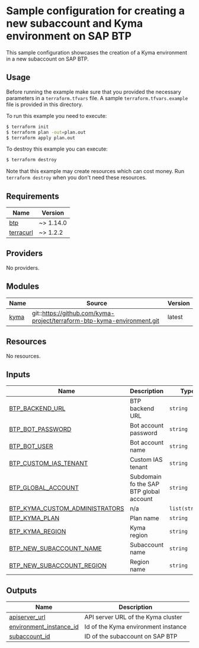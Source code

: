 # Sample configuration for creating a new subaccount and Kyma environment on SAP BTP

This sample configuration showcases the creation of a Kyma environment in a new subaccount on SAP BTP.

## Usage

Before running the example make sure that you provided the necessary parameters in a `terraform.tfvars` file. A sample `terraform.tfvars.example` file is provided in this directory.

To run this example you need to execute:

```bash
$ terraform init
$ terraform plan -out=plan.out
$ terraform apply plan.out
```

To destroy this example you can execute:

```bash
$ terraform destroy
```

Note that this example may create resources which can cost money. Run `terraform destroy` when you don't need these resources.

## Requirements

| Name | Version |
|------|---------|
| <a name="requirement_btp"></a> [btp](#requirement\_btp) | ~> 1.14.0 |
| <a name="requirement_terracurl"></a> [terracurl](#requirement\_terracurl) | ~> 1.2.2 |

## Providers

No providers.

## Modules

| Name | Source | Version |
|------|--------|---------|
| <a name="module_kyma"></a> [kyma](#module\_kyma) | git::https://github.com/kyma-project/terraform-btp-kyma-environment.git | latest |

## Resources

No resources.

## Inputs

| Name | Description | Type | Default | Required |
|------|-------------|------|---------|:--------:|
| <a name="input_BTP_BACKEND_URL"></a> [BTP\_BACKEND\_URL](#input\_BTP\_BACKEND\_URL) | BTP backend URL | `string` | `"https://cli.btp.cloud.sap"` | no |
| <a name="input_BTP_BOT_PASSWORD"></a> [BTP\_BOT\_PASSWORD](#input\_BTP\_BOT\_PASSWORD) | Bot account password | `string` | n/a | yes |
| <a name="input_BTP_BOT_USER"></a> [BTP\_BOT\_USER](#input\_BTP\_BOT\_USER) | Bot account name | `string` | n/a | yes |
| <a name="input_BTP_CUSTOM_IAS_TENANT"></a> [BTP\_CUSTOM\_IAS\_TENANT](#input\_BTP\_CUSTOM\_IAS\_TENANT) | Custom IAS tenant | `string` | `"custom-tenant"` | no |
| <a name="input_BTP_GLOBAL_ACCOUNT"></a> [BTP\_GLOBAL\_ACCOUNT](#input\_BTP\_GLOBAL\_ACCOUNT) | Subdomain fo the SAP BTP global account | `string` | n/a | yes |
| <a name="input_BTP_KYMA_CUSTOM_ADMINISTRATORS"></a> [BTP\_KYMA\_CUSTOM\_ADMINISTRATORS](#input\_BTP\_KYMA\_CUSTOM\_ADMINISTRATORS) | n/a | `list(string)` | `[]` | no |
| <a name="input_BTP_KYMA_PLAN"></a> [BTP\_KYMA\_PLAN](#input\_BTP\_KYMA\_PLAN) | Plan name | `string` | `"azure"` | no |
| <a name="input_BTP_KYMA_REGION"></a> [BTP\_KYMA\_REGION](#input\_BTP\_KYMA\_REGION) | Kyma region | `string` | `"westeurope"` | no |
| <a name="input_BTP_NEW_SUBACCOUNT_NAME"></a> [BTP\_NEW\_SUBACCOUNT\_NAME](#input\_BTP\_NEW\_SUBACCOUNT\_NAME) | Subaccount name | `string` | `null` | no |
| <a name="input_BTP_NEW_SUBACCOUNT_REGION"></a> [BTP\_NEW\_SUBACCOUNT\_REGION](#input\_BTP\_NEW\_SUBACCOUNT\_REGION) | Region name | `string` | `null` | no |

## Outputs

| Name | Description |
|------|-------------|
| <a name="output_apiserver_url"></a> [apiserver\_url](#output\_apiserver\_url) | API server URL of the Kyma cluster |
| <a name="output_environment_instance_id"></a> [environment\_instance\_id](#output\_environment\_instance\_id) | Id of the Kyma environment instance |
| <a name="output_subaccount_id"></a> [subaccount\_id](#output\_subaccount\_id) | ID of the subaccount on SAP BTP |
